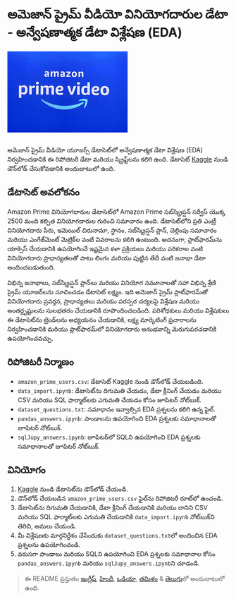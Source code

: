 # అమెజాన్ ప్రైమ్ వీడియో వినియోగదారుల డేటా - అన్వేషణాత్మక డేటా విశ్లేషణ (EDA)

<img src="./apv_logo.jpg" alt="Logo" align="center">
<br><br>

అమెజాన్ ప్రైమ్ వీడియో యూజర్స్ డేటాసెట్‌లో అన్వేషణాత్మక డేటా విశ్లేషణ (EDA) నిర్వహించడానికి ఈ రిపోజిటరీ డేటా మరియు స్క్రిప్ట్‌లను కలిగి ఉంది. డేటాసెట్ [Kaggle](https://rb.gy/j1q1sg) నుండి డౌన్‌లోడ్ చేసుకోవడానికి అందుబాటులో ఉంది.

## డేటాసెట్ అవలోకనం

Amazon Prime వినియోగదారుల డేటాసెట్‌లో Amazon Prime సబ్‌స్క్రిప్షన్ సర్వీస్ యొక్క 2500 మంది కల్పిత వినియోగదారుల గురించి సమాచారం ఉంది. డేటాసెట్‌లోని ప్రతి ఎంట్రీ వినియోగదారు పేరు, ఇమెయిల్ చిరునామా, స్థానం, సబ్‌స్క్రిప్షన్ ప్లాన్, చెల్లింపు సమాచారం మరియు ఎంగేజ్‌మెంట్ మెట్రిక్‌ల వంటి వివరాలను కలిగి ఉంటుంది. అదనంగా, ప్లాట్‌ఫారమ్‌ను యాక్సెస్ చేయడానికి ఉపయోగించే ఇష్టమైన కళా ప్రక్రియలు మరియు పరికరాల వంటి వినియోగదారు ప్రాధాన్యతలతో పాటు లింగం మరియు పుట్టిన తేదీ వంటి జనాభా డేటా అందించబడుతుంది.

విభిన్న జనాభాలు, సబ్‌స్క్రిప్షన్ ప్లాన్‌లు మరియు వినియోగ నమూనాలతో సహా విభిన్న శ్రేణి ప్రైమ్ యూజర్‌లను సూచించడం డేటాసెట్ లక్ష్యం. ఇది అమెజాన్ ప్రైమ్ ప్లాట్‌ఫారమ్‌తో వినియోగదారు ప్రవర్తన, ప్రాధాన్యతలు మరియు పరస్పర చర్యలపై విశ్లేషణ మరియు అంతర్దృష్టులను సులభతరం చేయడానికి రూపొందించబడింది. పరిశోధకులు మరియు విశ్లేషకులు ఈ డేటాసెట్‌ను ట్రెండ్‌లను అధ్యయనం చేయడానికి, లక్ష్య మార్కెటింగ్ ప్రచారాలను నిర్వహించడానికి మరియు ప్లాట్‌ఫారమ్‌లో వినియోగదారు అనుభవాన్ని మెరుగుపరచడానికి ఉపయోగించవచ్చు.

## రిపోజిటరీ నిర్మాణం

- `amazon_prime_users.csv`: డేటాసెట్ Kaggle నుండి డౌన్‌లోడ్ చేయబడింది.
- `data_import.ipynb`: డేటాసెట్‌ను దిగుమతి చేయడం, డేటా క్లీనింగ్ చేయడం మరియు CSV మరియు SQL ఫార్మాట్‌లకు ఎగుమతి చేయడం కోసం జూపిటర్ నోట్‌బుక్.
- `dataset_questions.txt`: సమాధానం ఇవ్వాల్సిన EDA ప్రశ్నలను కలిగి ఉన్న ఫైల్.
- `pandas_answers.ipynb`: పాండాలను ఉపయోగించి EDA ప్రశ్నలకు సమాధానాలతో జూపిటర్ నోట్‌బుక్.
- `sqlJupy_answers.ipynb`: జూపిటర్‌లో SQLని ఉపయోగించి EDA ప్రశ్నలకు సమాధానాలతో జూపిటర్ నోట్‌బుక్.

## వినియోగం

1. [Kaggle](https://rb.gy/j1q1sg) నుండి డేటాసెట్‌ను డౌన్‌లోడ్ చేయండి.
2. డౌన్‌లోడ్ చేయబడిన `amazon_prime_users.csv` ఫైల్‌ను రిపోజిటరీ రూట్‌లో ఉంచండి.
3. డేటాసెట్‌ను దిగుమతి చేయడానికి, డేటా క్లీనింగ్ చేయడానికి మరియు దానిని CSV మరియు SQL ఫార్మాట్‌లకు ఎగుమతి చేయడానికి `data_import.ipynb` నోట్‌బుక్‌ని తెరిచి, అమలు చేయండి.
4. మీ విశ్లేషణకు మార్గనిర్దేశం చేసేందుకు `dataset_questions.txt`లో అందించిన EDA ప్రశ్నలను ఉపయోగించండి.
5. వరుసగా పాండాలు మరియు SQLని ఉపయోగించి EDA ప్రశ్నలకు సమాధానాల కోసం `pandas_answers.ipynb` మరియు `sqlJupy_answers.ipynb`ని చూడండి.

> ఈ README ప్రస్తుతం [ఇంగ్లీష్](./README.md), [హిందీ](./readme_docs/README.hi.md), [ఒడియా](./readme_docs/README.or.md), [తమిళం](./readme_docs/README.ta.md) & [తెలుగు](./README.te.md)లో అందుబాటులో ఉంది.
